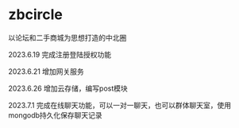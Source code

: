 # zbcircle
以论坛和二手商城为思想打造的中北圈

2023.6.19  完成注册登陆授权功能

2023.6.21 增加网关服务

2023.6.26 增加云存储，编写post模块

2023.7.1 完成在线聊天功能，可以一对一聊天，也可以群体聊天室，使用mongodb持久化保存聊天记录

